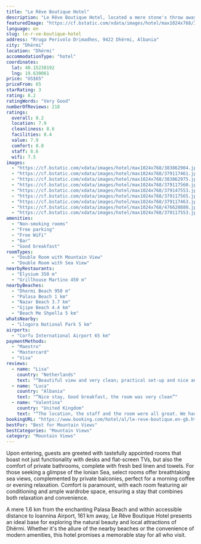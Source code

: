 ```yaml
---
title: "Le Rêve Boutique Hotel"
description: "Le Rêve Boutique Hotel, located a mere stone's throw away from the pristine shores of Dhermi Beach in Dhërmi, stands out as a beacon of comfort and elegance."
featuredImage: "https://cf.bstatic.com/xdata/images/hotel/max1024x768/383862904.jpg?k=6a37a52e1f2066ec2c0be7a6fbe4107b0e8e1f49be89c0f4f32244ba9cc645e1&o=&hp=1"
language: en
slug: le-r-ve-boutique-hotel
address: "Rruga Perivolo Drimadhes, 9422 Dhërmi, Albania"
city: "Dhërmi"
location: "Dhërmi"
accommodationType: "hotel"
coordinates:
  lat: 40.15230192
  lng: 19.630061
price: "US$65"
priceFrom: 65
starRating: 3
rating: 8.2
ratingWords: "Very Good"
numberOfReviews: 218
ratings:
  overall: 8.2
  location: 7.9
  cleanliness: 8.6
  facilities: 8.4
  value: 7.9
  comfort: 8.8
  staff: 8.6
  wifi: 7.5
images:
  - "https://cf.bstatic.com/xdata/images/hotel/max1024x768/383862904.jpg?k=6a37a52e1f2066ec2c0be7a6fbe4107b0e8e1f49be89c0f4f32244ba9cc645e1&o=&hp=1"
  - "https://cf.bstatic.com/xdata/images/hotel/max1024x768/379117461.jpg?k=87e44162ffdc34ed1305f4ab8ee00014dbf6563c3a8e87042c3570e90936bf88&o=&hp=1"
  - "https://cf.bstatic.com/xdata/images/hotel/max1024x768/383862975.jpg?k=276f6db4b1af93c81d6c1011239501c7c1a21fef5df30e531f5bc98be0447678&o=&hp=1"
  - "https://cf.bstatic.com/xdata/images/hotel/max1024x768/379117560.jpg?k=d819713a9802404fde807c294df75672f2059e34ac33962c29e2accd6cd11eba&o=&hp=1"
  - "https://cf.bstatic.com/xdata/images/hotel/max1024x768/379147553.jpg?k=e27c8fb49e08d715a3c474ec2b172d799290093295c560b8f30b66053d636faf&o=&hp=1"
  - "https://cf.bstatic.com/xdata/images/hotel/max1024x768/379117565.jpg?k=52c84baf4dca0cf0cfee5b22fab52b2b590545699ae5352ff92a040c18f3c940&o=&hp=1"
  - "https://cf.bstatic.com/xdata/images/hotel/max1024x768/379117463.jpg?k=3884bbf3ef55c11a430290c10ea5d776c7bfac5f7feabb0e75a923ffbd698cdb&o=&hp=1"
  - "https://cf.bstatic.com/xdata/images/hotel/max1024x768/476620880.jpg?k=e625dc3253780129e35d56e35db4eb0d47e4d01cbc535d142b04e2aa5b6b2ca7&o=&hp=1"
  - "https://cf.bstatic.com/xdata/images/hotel/max1024x768/379117553.jpg?k=ab367ec419f6ad64d692d0838b1e68f7a3f1495b7c8f24913793b8e528f02de0&o=&hp=1"
amenities:
  - "Non-smoking rooms"
  - "Free parking"
  - "Free WiFi"
  - "Bar"
  - "Good breakfast"
roomTypes:
  - "Double Room with Mountain View"
  - "Double Room with Sea View"
nearbyRestaurants:
  - "Elysium 350 m"
  - "Grillhouse Martino 450 m"
nearbyBeaches:
  - "Dhermi Beach 950 m"
  - "Palasa Beach 1 km"
  - "Nazar Beach 3.7 km"
  - "Gjipe Beach 4.4 km"
  - "Beach Me Shpella 5 km"
whatsNearby:
  - "Llogora National Park 5 km"
airports:
  - "Corfu International Airport 65 km"
paymentMethods:
  - "Maestro"
  - "Mastercard"
  - "Visa"
reviews:
  - name: "Lisa"
    country: "Netherlands"
    text: "“Beautiful view and very clean; practical set-up and nice and quiet”"
  - name: "Luca"
    country: "Albania"
    text: "“Nice stay, Good breakfast, the room was very clean”"
  - name: "Valentina"
    country: "United Kingdom"
    text: "“The location, the staff and the room were all great. We had a mountain view room and enjoyed the sunset on the balcony each evening.”"
bookingURL: "https://www.booking.com/hotel/al/le-reve-boutique.en-gb.html?aid=8035640"
bestFor: "Best for Mountain Views"
bestCategories: "Mountain Views"
category: "Mountain Views"
---
```


Upon entering, guests are greeted with tastefully appointed rooms that boast not just functionality with desks and flat-screen TVs, but also the comfort of private bathrooms, complete with fresh bed linen and towels. For those seeking a glimpse of the Ionian Sea, select rooms offer breathtaking sea views, complemented by private balconies, perfect for a morning coffee or evening relaxation. Comfort is paramount, with each room featuring air conditioning and ample wardrobe space, ensuring a stay that combines both relaxation and convenience.

A mere 1.6 km from the enchanting Palasa Beach and within accessible distance to Ioannina Airport, 161 km away, Le Rêve Boutique Hotel presents an ideal base for exploring the natural beauty and local attractions of Dhërmi. Whether it's the allure of the nearby beaches or the convenience of modern amenities, this hotel promises a memorable stay for all who visit.